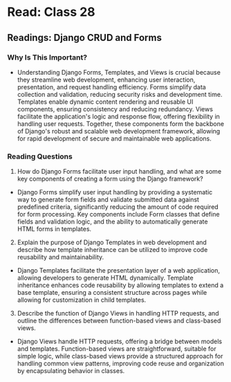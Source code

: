 # Read: Class 28

## Readings: Django CRUD and Forms

### Why Is This Important?

- Understanding Django Forms, Templates, and Views is crucial because they streamline web development, enhancing user interaction, presentation, and request handling efficiency. Forms simplify data collection and validation, reducing security risks and development time. Templates enable dynamic content rendering and reusable UI components, ensuring consistency and reducing redundancy. Views facilitate the application's logic and response flow, offering flexibility in handling user requests. Together, these components form the backbone of Django's robust and scalable web development framework, allowing for rapid development of secure and maintainable web applications.

### Reading Questions

1. How do Django Forms facilitate user input handling, and what are some key components of creating a form using the Django framework?

- Django Forms simplify user input handling by providing a systematic way to generate form fields and validate submitted data against predefined criteria, significantly reducing the amount of code required for form processing. Key components include Form classes that define fields and validation logic, and the ability to automatically generate HTML forms in templates.

2. Explain the purpose of Django Templates in web development and describe how template inheritance can be utilized to improve code reusability and maintainability.

- Django Templates facilitate the presentation layer of a web application, allowing developers to generate HTML dynamically. Template inheritance enhances code reusability by allowing templates to extend a base template, ensuring a consistent structure across pages while allowing for customization in child templates.


3. Describe the function of Django Views in handling HTTP requests, and outline the differences between function-based views and class-based views.

- Django Views handle HTTP requests, offering a bridge between models and templates. Function-based views are straightforward, suitable for simple logic, while class-based views provide a structured approach for handling common view patterns, improving code reuse and organization by encapsulating behavior in classes.